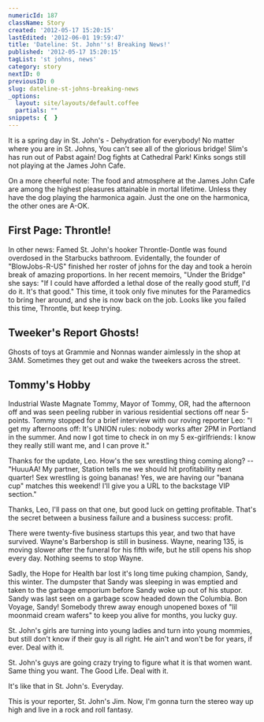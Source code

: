 ```yaml
---
numericId: 187
className: Story
created: '2012-05-17 15:20:15'
lastEdited: '2012-06-01 19:59:47'
title: 'Dateline: St. John''s! Breaking News!'
published: '2012-05-17 15:20:15'
tagList: 'st johns, news'
category: story
nextID: 0
previousID: 0
slug: dateline-st-johns-breaking-news
_options:
  layout: site/layouts/default.coffee
  partials: ""
snippets: {  }
---
```

It is a spring day in St. John's - Dehydration for everybody! No matter where you are in St. Johns, You can't see all of the glorious bridge! Slim's has run out of Pabst again! Dog fights at Cathedral Park! Kinks songs still not playing at the James John Cafe.

On a more cheerful note: The food and atmosphere at the James John Cafe are among the highest pleasures attainable in mortal lifetime. Unless they have the dog playing the harmonica again. Just the one on the harmonica, the other ones are A-OK.

## First Page: Throntle!

In other news: Famed St. John's hooker Throntle-Dontle was found overdosed in the Starbucks bathroom. Evidentally, the founder of "BlowJobs-R-US" finished her roster of johns for the day and took a heroin break of amazing proportions. In her recent memoirs, "Under the Bridge" she says: "If I could have afforded a lethal dose of the really good stuff, I'd do it. It's that good." This time, it took only five minutes for the Paramedics to bring her around, and she is now back on the job. Looks like you failed this time, Throntle, but keep trying.

## Tweeker's Report Ghosts!

Ghosts of toys at Grammie and Nonnas wander aimlessly in the shop at 3AM. Sometimes they get out and wake the tweekers across the street. 

## Tommy's Hobby

Industrial Waste Magnate Tommy, Mayor of Tommy, OR, had the afternoon off and was seen peeling rubber in various residential sections off near 5-points. Tommy stopped for a brief interview with our roving reporter Leo: "I get my afternoons off: It's UNION rules: nobody works after 2PM in Portland in the summer. And now I got time to check in on my 5 ex-girlfriends: I know they really still want me, and I can prove it."

Thanks for the update, Leo. How's the sex wrestling thing coming along? -- "HuuuAA! My partner, Station tells me we should hit profitability next quarter! Sex wrestling is going bananas! Yes, we are having our "banana cup" matches this weekend! I'll give you a URL to the backstage VIP section."

Thanks, Leo, I'll pass on that one, but good luck on getting profitable. That's the secret between a business failure and a business success: profit.

There were twenty-five business startups this year, and two that have survived. Wayne's Barbershop is still in business. Wayne, nearing 135, is moving slower after the funeral for his fifth wife, but he still opens his shop every day. Nothing seems to stop Wayne.

Sadly, the Hope for Health bar lost it's long time puking champion, Sandy, this winter. The dumpster that Sandy was sleeping in was emptied and taken to the garbage emporium before Sandy woke up out of his stupor. Sandy was last seen on a garbage scow headed down the Columbia. Bon Voyage, Sandy! Somebody threw away enough unopened boxes of "lil moonmaid cream wafers" to keep you alive for months, you lucky guy.

St. John's girls are turning into young ladies and turn into young mommies, but still don't know if their guy is all right. He ain't and won't be for years, if ever. Deal with it.

St. John's guys are going crazy trying to figure what it is that women want. Same thing you want. The Good Life. Deal with it.

It's like that in St. John's. Everyday.

This is your reporter, St. John's Jim. Now, I'm gonna turn the stereo way up high and live in a rock and roll fantasy.

